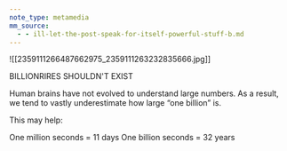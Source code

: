 ```yaml
---
note_type: metamedia
mm_source:
  - - ill-let-the-post-speak-for-itself-powerful-stuff-b.md
---
```


![[2359111266487662975_2359111263232835666.jpg]]

BILLIONRIRES
SHOULDN'T
EXIST

Human brains have not evolved to understand
large numbers. As a result, we tend to vastly
underestimate how large “one billion” is.

This may help:

One million seconds = 11 days
One billion seconds = 32 years


